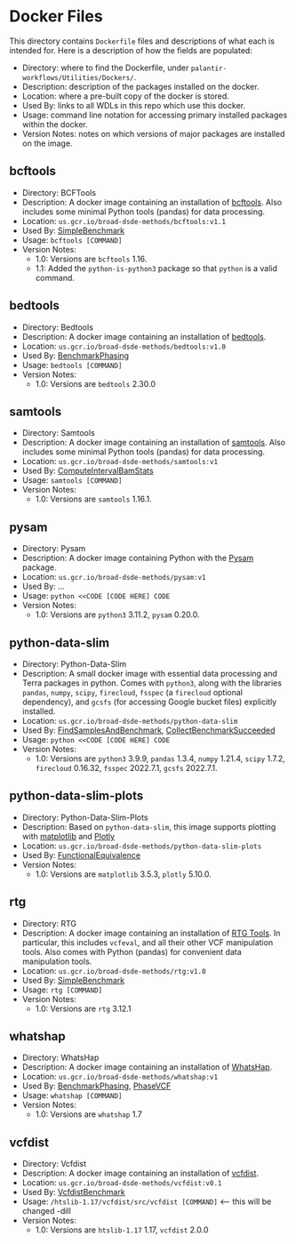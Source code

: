# Docker Files

This directory contains `Dockerfile` files and descriptions of what each is intended for. Here is a description of how
the fields are populated:
* Directory: where to find the Dockerfile, under `palantir-workflows/Utilities/Dockers/`.
* Description: description of the packages installed on the docker.
* Location: where a pre-built copy of the docker is stored.
* Used By: links to all WDLs in this repo which use this docker.
* Usage: command line notation for accessing primary installed packages within the docker.
* Version Notes: notes on which versions of major packages are installed on the image.

## bcftools

* Directory: BCFTools
* Description: A docker image containing an installation of [bcftools](https://samtools.github.io/bcftools/bcftools.html).
Also includes some minimal Python tools (pandas) for data processing.
* Location: `us.gcr.io/broad-dsde-methods/bcftools:v1.1`
* Used By: [SimpleBenchmark](../../BenchmarkVCFs/SimpleBenchmark.wdl)
* Usage: `bcftools [COMMAND]`
* Version Notes:
  * 1.0: Versions are `bcftools` 1.16.
  * 1.1: Added the `python-is-python3` package so that `python` is a valid command.

## bedtools

* Directory: Bedtools
* Description: A docker image containing an installation of [bedtools](https://bedtools.readthedocs.io/en/latest/).
* Location: `us.gcr.io/broad-dsde-methods/bedtools:v1.0`
* Used By: [BenchmarkPhasing](../../BenchmarkPhasing/BenchmarkPhasing.wdl)
* Usage: `bedtools [COMMAND]`
* Version Notes:
  * 1.0: Versions are `bedtools` 2.30.0

## samtools

* Directory: Samtools
* Description: A docker image containing an installation of [samtools](https://github.com/samtools/samtools). Also
includes some minimal Python tools (pandas) for data processing.
* Location: `us.gcr.io/broad-dsde-methods/samtools:v1`
* Used By: [ComputeIntervalBamStats](../IntervalFiles/ComputeIntervalBamStats.wdl)
* Usage: `samtools [COMMAND]`
* Version Notes:
  * 1.0: Versions are `samtools` 1.16.1.

## pysam

* Directory: Pysam
* Description: A docker image containing Python with the [Pysam](https://pysam.readthedocs.io/en/latest/api.html) package.
* Location: `us.gcr.io/broad-dsde-methods/pysam:v1`
* Used By: ...
* Usage: `python <<CODE [CODE HERE] CODE`
* Version Notes:
  * 1.0: Versions are `python3` 3.11.2, `pysam` 0.20.0.

## python-data-slim

* Directory: Python-Data-Slim
* Description: A small docker image with essential data processing and Terra packages in python. Comes with `python3`, along 
with the libraries `pandas`, `numpy`, `scipy`, `firecloud`, `fsspec` (a `firecloud` optional dependency), and `gcsfs` 
(for accessing Google bucket files) explicitly installed.
* Location: `us.gcr.io/broad-dsde-methods/python-data-slim`
* Used By: [FindSamplesAndBenchmark](../../BenchmarkVCFs/FindSamplesAndBenchmark.wdl), 
  [CollectBenchmarkSucceeded](../WDLs/CollectBenchmarkSucceeded.wdl)
* Usage: `python <<CODE [CODE HERE] CODE`
* Version Notes: 
  * 1.0: Versions are `python3` 3.9.9, `pandas` 1.3.4, `numpy` 1.21.4, `scipy` 1.7.2, `firecloud` 0.16.32, 
  `fsspec` 2022.7.1, `gcsfs` 2022.7.1.

## python-data-slim-plots

* Directory: Python-Data-Slim-Plots
* Description: Based on `python-data-slim`, this image supports plotting with [matplotlib](https://matplotlib.org/) and [Plotly](https://plotly.com/)
* Location: `us.gcr.io/broad-dsde-methods/python-data-slim-plots`
* Used By: [FunctionalEquivalence](../../FunctionalEquivalence/FunctionalEquivalence.wdl)
* Version Notes:
  * 1.0: Versions are `matplotlib` 3.5.3, `plotly` 5.10.0.
    
## rtg

* Directory: RTG
* Description: A docker image containing an installation of [RTG Tools](https://github.com/RealTimeGenomics/rtg-tools). 
In particular, this includes `vcfeval`, and all their other VCF manipulation tools. Also comes with Python (pandas) for
convenient data manipulation tools.
* Location: `us.gcr.io/broad-dsde-methods/rtg:v1.0`
* Used By: [SimpleBenchmark](../../BenchmarkVCFs/SimpleBenchmark.wdl)
* Usage: `rtg [COMMAND]`
* Version Notes: 
  * 1.0: Versions are `rtg` 3.12.1

## whatshap

* Directory: WhatsHap
* Description: A docker image containing an installation of [WhatsHap](https://whatshap.readthedocs.io/en/latest/).
* Location: `us.gcr.io/broad-dsde-methods/whatshap:v1`
* Used By: [BenchmarkPhasing](../../BenchmarkPhasing/BenchmarkPhasing.wdl), [PhaseVCF](../../BenchmarkPhasing/PhaseVCF.wdl)
* Usage: `whatshap [COMMAND]`
* Version Notes:
  * 1.0: Versions are `whatshap` 1.7


## vcfdist

* Directory: Vcfdist
* Description: A docker image containing an installation of [vcfdist](https://github.com/TimD1/vcfdist).
* Location: `us.gcr.io/broad-dsde-methods/vcfdist:v0.1`
* Used By: [VcfdistBenchmark](../../BenchmarkVCFs/SimpleBenchmark.wdl)
* Usage: `/htslib-1.17/vcfdist/src/vcfdist [COMMAND]` <-- this will be changed -dill
* Version Notes:
  * 1.0: Versions are `htslib-1.17` 1.17, `vcfdist` 2.0.0